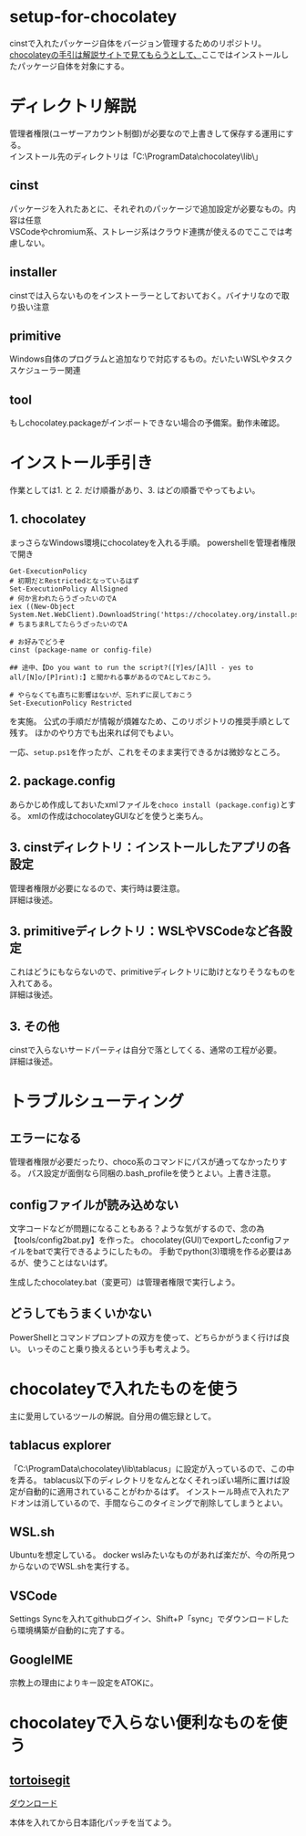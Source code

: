 ﻿# setup-for-chocolatey
cinstで入れたパッケージ自体をバージョン管理するためのリポジトリ。<br>
[chocolateyの手引は解説サイトで見てもらうとして、](https://shimajima-eiji.github.io/resume/tech/chocolatey)ここではインストールしたパッケージ自体を対象にする。

# ディレクトリ解説
管理者権限(ユーザーアカウント制御)が必要なので上書きして保存する運用にする。<br>
インストール先のディレクトリは「C:\ProgramData\chocolatey\lib\」

## cinst
パッケージを入れたあとに、それぞれのパッケージで追加設定が必要なもの。内容は任意<br>
VSCodeやchromium系、ストレージ系はクラウド連携が使えるのでここでは考慮しない。

## installer
cinstでは入らないものをインストーラーとしておいておく。バイナリなので取り扱い注意

## primitive
Windows自体のプログラムと追加なりで対応するもの。だいたいWSLやタスクスケジューラー関連

## tool
もしchocolatey.packageがインポートできない場合の予備案。動作未確認。

# インストール手引き
作業としては1. と 2. だけ順番があり、3. はどの順番でやってもよい。

## 1. chocolatey
まっさらなWindows環境にchocolateyを入れる手順。
powershellを管理者権限で開き

```
Get-ExecutionPolicy
# 初期だとRestrictedとなっているはず
Set-ExecutionPolicy AllSigned
# 何か言われたらうざったいのでA
iex ((New-Object System.Net.WebClient).DownloadString('https://chocolatey.org/install.ps1'))
# ちまちまRしてたらうざったいのでA

# お好みでどうぞ
cinst (package-name or config-file)

## 途中、【Do you want to run the script?([Y]es/[A]ll - yes to all/[N]o/[P]rint):】と聞かれる事があるのでAとしておこう。

# やらなくても直ちに影響はないが、忘れずに戻しておこう
Set-ExecutionPolicy Restricted
```

を実施。
公式の手順だが情報が煩雑なため、このリポジトリの推奨手順として残す。
ほかのやり方でも出来れば何でもよい。

一応、`setup.ps1`を作ったが、これをそのまま実行できるかは微妙なところ。

## 2. package.config
あらかじめ作成しておいたxmlファイルを`choco install (package.config)`とする。
xmlの作成はchocolateyGUIなどを使うと楽ちん。

## 3. cinstディレクトリ：インストールしたアプリの各設定
管理者権限が必要になるので、実行時は要注意。<br>
詳細は後述。

## 3. primitiveディレクトリ：WSLやVSCodeなど各設定
これはどうにもならないので、primitiveディレクトリに助けとなりそうなものを入れてある。<br>
詳細は後述。

## 3. その他
cinstで入らないサードパーティは自分で落としてくる、通常の工程が必要。<br>
詳細は後述。

# トラブルシューティング
## エラーになる
管理者権限が必要だったり、choco系のコマンドにパスが通ってなかったりする。
パス設定が面倒なら同梱の.bash_profileを使うとよい。上書き注意。

## configファイルが読み込めない
文字コードなどが問題になることもある？ような気がするので、念の為【tools/config2bat.py】を作った。
chocolatey(GUI)でexportしたconfigファイルをbatで実行できるようにしたもの。
手動でpython(3)環境を作る必要はあるが、使うことはないはず。

生成したchocolatey.bat（変更可）は管理者権限で実行しよう。

## どうしてもうまくいかない
PowerShellとコマンドプロンプトの双方を使って、どちらかがうまく行けば良い。
いっそのこと乗り換えるという手も考えよう。

# chocolateyで入れたものを使う
主に愛用しているツールの解説。自分用の備忘録として。

## tablacus explorer
「C:\ProgramData\chocolatey\lib\tablacus」に設定が入っているので、この中を弄る。
tablacus以下のディレクトリをなんとなくそれっぽい場所に置けば設定が自動的に適用されていることがわかるはず。
インストール時点で入れたアドオンは消しているので、手間ならこのタイミングで削除してしまうとよい。

## WSL.sh
Ubuntuを想定している。
docker wslみたいなものがあれば楽だが、今の所見つからないのでWSL.shを実行する。

## VSCode
Settings Syncを入れてgithubログイン、Shift+P「sync」でダウンロードしたら環境構築が自動的に完了する。

## GoogleIME
宗教上の理由によりキー設定をATOKに。

# chocolateyで入らない便利なものを使う
## [tortoisegit](https://tortoisegit.org/download/)
[ダウンロード](https://tortoisegit.org/download/)

本体を入れてから日本語化パッチを当てよう。
